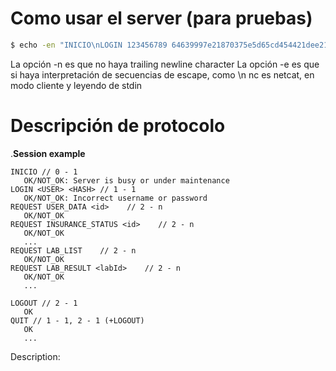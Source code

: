 # Como usar el server (para pruebas)

```bash
$ echo -en "INICIO\nLOGIN 123456789 64639997e21870375e5d65cd454421dee2185f2bde1e863f28ad2c1cb5a3de3e851366d41f2836a5a9a4c510eb2e36fe8ef0226ae8a0c325731029fa6e53\nREQUEST INSURANCE_STATUS\nLOGOUT\nQUIT" | nc 127.0.0.1 8080
```
La opción -n es que no haya trailing newline character
La opción -e es que si haya interpretación de secuencias de escape, como \n
nc es netcat, en modo cliente y leyendo de stdin

# Descripción de protocolo

.**Session example**

```.
INICIO // 0 - 1
   OK/NOT_OK: Server is busy or under maintenance
LOGIN <USER> <HASH> // 1 - 1
   OK/NOT_OK: Incorrect username or password
REQUEST USER_DATA <id>    // 2 - n
   OK/NOT_OK
REQUEST INSURANCE_STATUS <id>    // 2 - n
   OK/NOT_OK
   ...
REQUEST LAB_LIST    // 2 - n
   OK/NOT_OK
REQUEST LAB_RESULT <labId>    // 2 - n
   OK/NOT_OK
   ...

LOGOUT // 2 - 1 
   OK
QUIT // 1 - 1, 2 - 1 (+LOGOUT)
   OK
   ...
```

Description:
